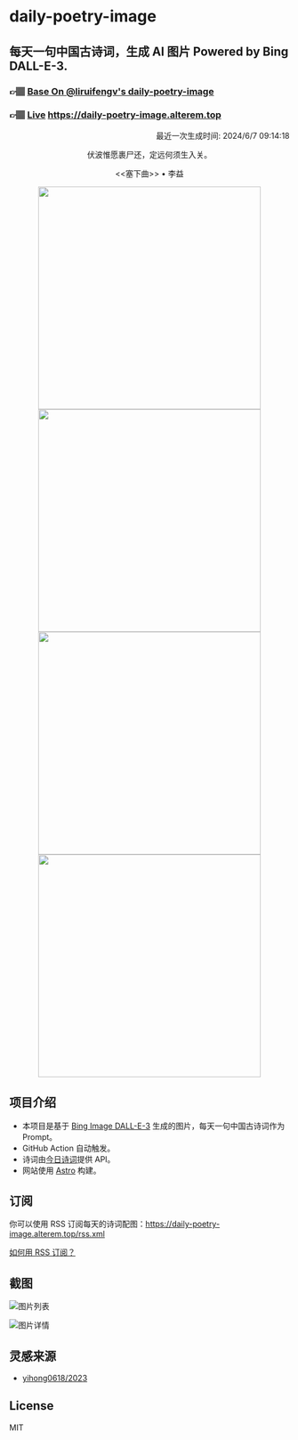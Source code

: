 
# daily-poetry-image

## 每天一句中国古诗词，生成 AI 图片 Powered by Bing DALL-E-3.

### 👉🏽 [Base On @liruifengv's daily-poetry-image](https://github.com/liruifengv/daily-poetry-image)

### 👉🏽 [Live](https://daily-poetry-image.alterem.top/) https://daily-poetry-image.alterem.top

<p align="right">
  最近一次生成时间: 2024/6/7 09:14:18
</p>
<p align="center">
伏波惟愿裹尸还，定远何须生入关。
</p>
<p align="center">
<<塞下曲>> • 李益
</p>
<p align="center">
<img src="https://tse4.mm.bing.net/th/id/OIG1.ZtzjLko5LoHbLR0b5PND" height="400" width="400" />
<img src="https://tse2.mm.bing.net/th/id/OIG1.uSV4scyMq0zBmeOUQj_D" height="400" width="400" />
<img src="https://tse2.mm.bing.net/th/id/OIG1.FCJyK4b8WBkMQGc15TCM" height="400" width="400" />
<img src="https://tse3.mm.bing.net/th/id/OIG1.Ceds_olZ1BqL3bgL1qcv" height="400" width="400" />
</p>

## 项目介绍

-   本项目是基于 [Bing Image DALL-E-3](https://www.bing.com/images/create) 生成的图片，每天一句中国古诗词作为 Prompt。
-   GitHub Action 自动触发。
-   诗词由[今日诗词](https://www.jinrishici.com/)提供 API。
-   网站使用 [Astro](https://astro.build) 构建。

## 订阅

你可以使用 RSS 订阅每天的诗词配图：https://daily-poetry-image.alterem.top/rss.xml

[如何用 RSS 订阅？](https://zhuanlan.zhihu.com/p/55026716)

## 截图

![图片列表](./screenshots/Snipaste_2023-12-28_21-00-26.png)

![图片详情](./screenshots/Snipaste_2023-12-28_21-00-53.png)

## 灵感来源

-   [yihong0618/2023](https://github.com/yihong0618/2023)

## License

MIT
